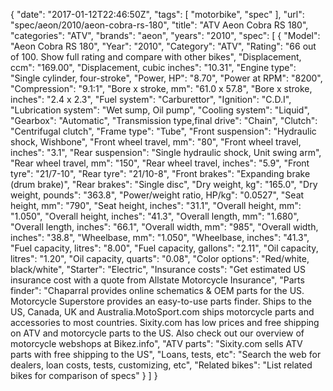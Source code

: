 {
    "date": "2017-01-12T22:46:50Z",
    "tags": [
        "motorbike",
        "spec"
    ],
    "url": "spec\/aeon\/2010\/aeon-cobra-rs-180",
    "title": "ATV Aeon Cobra  RS 180",
    "categories": "ATV",
    "brands": "aeon",
    "years": "2010",
    "spec": [
        {
            "Model": "Aeon Cobra  RS 180",
            "Year": "2010",
            "Category": "ATV",
            "Rating": "66 out of 100. Show full rating and compare with other bikes",
            "Displacement, ccm": "169.00",
            "Displacement, cubic inches": "10.31",
            "Engine type": "Single cylinder, four-stroke",
            "Power, HP": "8.70",
            "Power at RPM": "8200",
            "Compression": "9.1:1",
            "Bore x stroke, mm": "61.0 x 57.8",
            "Bore x stroke, inches": "2.4 x 2.3",
            "Fuel system": "Carburettor",
            "Ignition": "C.D.I",
            "Lubrication system": "Wet sump, Oil pump",
            "Cooling system": "Liquid",
            "Gearbox": "Automatic",
            "Transmission type,final drive": "Chain",
            "Clutch": "Centrifugal clutch",
            "Frame type": "Tube",
            "Front suspension": "Hydraulic shock, Wishbone",
            "Front wheel travel, mm": "80",
            "Front wheel travel, inches": "3.1",
            "Rear suspension": "Single hydraulic shock, Unit swing arm",
            "Rear wheel travel, mm": "150",
            "Rear wheel travel, inches": "5.9",
            "Front tyre": "21\/7-10",
            "Rear tyre": "21\/10-8",
            "Front brakes": "Expanding brake (drum brake)",
            "Rear brakes": "Single disc",
            "Dry weight, kg": "165.0",
            "Dry weight, pounds": "363.8",
            "Power\/weight ratio, HP\/kg": "0.0527",
            "Seat height, mm": "790",
            "Seat height, inches": "31.1",
            "Overall height, mm": "1.050",
            "Overall height, inches": "41.3",
            "Overall length, mm": "1.680",
            "Overall length, inches": "66.1",
            "Overall width, mm": "985",
            "Overall width, inches": "38.8",
            "Wheelbase, mm": "1.050",
            "Wheelbase, inches": "41.3",
            "Fuel capacity, litres": "8.00",
            "Fuel capacity, gallons": "2.11",
            "Oil capacity, litres": "1.20",
            "Oil capacity, quarts": "0.08",
            "Color options": "Red\/white, black\/white",
            "Starter": "Electric",
            "Insurance costs": "Get estimated US insurance cost with a quote from Allstate Motorcycle Insurance",
            "Parts finder": "Chaparral provides online schematics & OEM parts for the US.   Motorcycle Superstore provides an easy-to-use parts finder. Ships to the US, Canada, UK and Australia.MotoSport.com ships motorcycle parts and accessories to most countries.    Sixity.com has low prices and free shipping on ATV and motorcycle parts to the US. Also check out our overview of motorcycle webshops at Bikez.info",
            "ATV parts": "Sixity.com sells ATV parts with free shipping to the US",
            "Loans, tests, etc": "Search the web for dealers, loan costs, tests, customizing, etc",
            "Related bikes": "List related bikes for comparison of specs"
        }
    ]
}